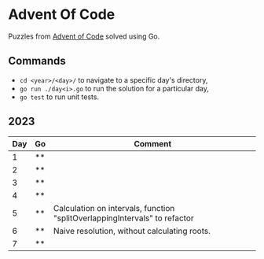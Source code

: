 # Advent Of Code

Puzzles from [Advent of Code](https://adventofcode.com/) solved using Go.

## Commands

- `cd <year>/<day>/` to navigate to a specific day's directory,
- `go run ./day<i>.go` to run the solution for a particular day,
- `go test` to run unit tests.

## 2023

| Day | Go | Comment                                                          |
|-----|----|------------------------------------------------------------------|
| 1   | ** |                                                                  |
| 2   | ** |                                                                  |
| 3   | ** |                                                                  |
| 4   | ** |                                                                  |
| 5   | ** | Calculation on intervals, function "splitOverlappingIntervals" to refactor                                                                      |
| 6   | ** | Naive resolution, without calculating roots.                     |
| 7   | ** |                                                                  |